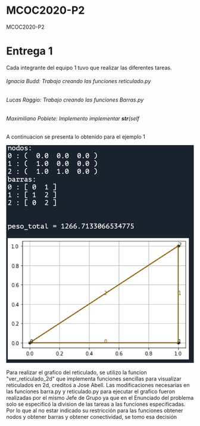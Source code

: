 # MCOC2020-P2
MCOC2020-P2


# Entrega 1

Cada integrante del equipo 1 tuvo que realizar las diferentes tareas. 

###### Ignacia Budd: Trabajo creando las funciones reticulado.py
###### Lucas Raggio: Trabajo creando las funciones Barras.py 
###### Maximiliano Poblete: Implemento  implementar __str__(self


A continuacion se presenta lo obtenido para el ejemplo 1

![alt text](https://github.com/LucasRaggio/MCOC2020-P2/blob/master/E1.jpeg?raw=true) 


Para realizar el grafico del reticulado, se utilizo la funcion "ver_reticulado_2d" que implementa funciones sencillas para visualizar reticulados en 2d, creditos a Jose Abell. Las modificaciones necesarias en las funciones barra.py y reticulado.py para ejecutar el grafico fueron realizadas por el mismo Jefe de Grupo ya que en el Enunciado del problema solo se especificó la division de las tareas a las funciones especificadas. Por lo que al no estar indicado su restricción para las funciones obtener nodos y obtener barras y obtener conectividad, se tomo esa decisión







